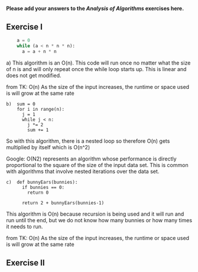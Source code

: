 #### Please add your answers to the **_Analysis of Algorithms_** exercises here.

## Exercise I

```python
    a = 0
    while (a < n * n * n):
      a = a + n * n
```

a) This algorithm is an O(n). This code will run once no matter what the size of n is and will only repeat once the while loop starts up. This is linear and does not get modified.

from TK:
O(n) As the size of the input increases, the runtime or space used is will grow at the same rate

```
b)  sum = 0
    for i in range(n):
      j = 1
      while j < n:
        j *= 2
        sum += 1
```

So with this algorithm, there is a nested loop so therefore O(n) gets multiplied by itself which is O(n^2)

Google:
O(N2) represents an algorithm whose performance is directly proportional to the square of the size of the input data set. This is common with algorithms that involve nested iterations over the data set.

```
c)  def bunnyEars(bunnies):
      if bunnies == 0:
        return 0

      return 2 + bunnyEars(bunnies-1)
```

This algorithm is O(n) because recursion is being used and it will run and run until the end, but we do not know how many bunnies or how many times it needs to run.

from TK:
O(n) As the size of the input increases, the runtime or space used is will grow at the same rate

## Exercise II
